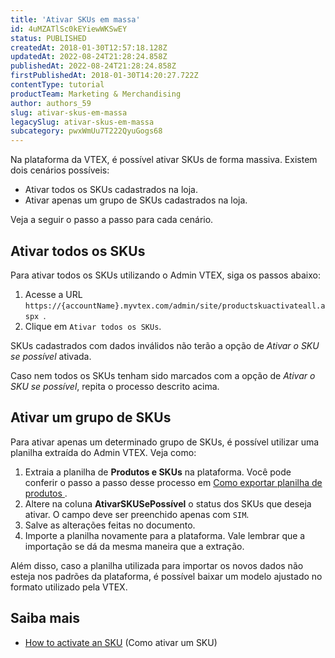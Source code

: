 ```yaml
---
title: 'Ativar SKUs em massa'
id: 4uMZATlSc0kEYiewWKSwEY
status: PUBLISHED
createdAt: 2018-01-30T12:57:18.128Z
updatedAt: 2022-08-24T21:28:24.858Z
publishedAt: 2022-08-24T21:28:24.858Z
firstPublishedAt: 2018-01-30T14:20:27.722Z
contentType: tutorial
productTeam: Marketing & Merchandising
author: authors_59
slug: ativar-skus-em-massa
legacySlug: ativar-skus-em-massa
subcategory: pwxWmUu7T222QyuGogs68
---
```


Na plataforma da VTEX, é possível ativar SKUs de forma massiva. Existem dois cenários possíveis:

- Ativar todos os SKUs cadastrados na loja.
- Ativar apenas um grupo de SKUs cadastrados na loja.

Veja a seguir o passo a passo para cada cenário.

## Ativar todos os SKUs 

Para ativar todos os SKUs utilizando o Admin VTEX, siga os passos abaixo:

1. Acesse a URL  `https://{accountName}.myvtex.com/admin/site/productskuactivateall.aspx `.
2. Clique em `Ativar todos os SKUs`.

<div class="alert alert-warning">
<p>SKUs cadastrados com dados inválidos não terão a opção de <em>Ativar o SKU se possível</em> ativada.</p>
<p>Caso nem todos os SKUs tenham sido marcados com a opção de <em>Ativar o SKU se possível</em>, repita o processo descrito acima.</p>
</div>

## Ativar um grupo de SKUs 

Para ativar apenas um determinado grupo de SKUs, é possível utilizar uma planilha extraída do Admin VTEX. Veja como:

1. Extraia a planilha de __Produtos e SKUs__ na plataforma. Você pode conferir o passo a passo desse processo em [Como exportar planilha de produtos
](https://help.vtex.com/pt/tutorial/como-exportar-planilha-de-produtos--2sIroGeqZqaN3NAvaSGwWV).
2. Altere na coluna __AtivarSKUSePossível__ o status dos SKUs que deseja ativar. O campo deve ser preenchido apenas com `SIM`.
3. Salve as alterações feitas no documento.
4. Importe a planilha novamente para a plataforma. Vale lembrar que a importação se dá da mesma maneira que a extração.

Além disso, caso a planilha utilizada para importar os novos dados não esteja nos padrões da plataforma, é possível baixar um modelo ajustado no formato utilizado pela VTEX.

## Saiba mais

- [How to activate an SKU](https://developers.vtex.com/vtex-rest-api/docs/how-to-activate-an-sku) (Como ativar um SKU)

